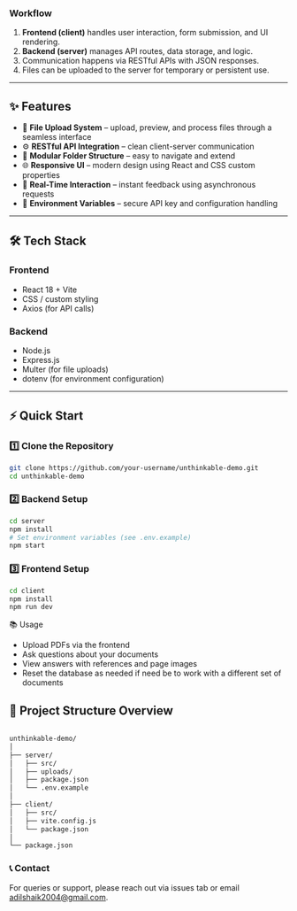 
### Workflow

1. **Frontend (client)** handles user interaction, form submission, and UI rendering.  
2. **Backend (server)** manages API routes, data storage, and logic.  
3. Communication happens via RESTful APIs with JSON responses.  
4. Files can be uploaded to the server for temporary or persistent use.

---

## ✨ Features

- 📄 **File Upload System** – upload, preview, and process files through a seamless interface  
- ⚙️ **RESTful API Integration** – clean client-server communication  
- 🧭 **Modular Folder Structure** – easy to navigate and extend  
- 🌐 **Responsive UI** – modern design using React and CSS custom properties  
- 🔄 **Real-Time Interaction** – instant feedback using asynchronous requests  
- 🧹 **Environment Variables** – secure API key and configuration handling  

---

## 🛠️ Tech Stack

### Frontend
- React 18 + Vite  
- CSS / custom styling  
- Axios (for API calls)  

### Backend
- Node.js  
- Express.js  
- Multer (for file uploads)  
- dotenv (for environment configuration)

---

## ⚡ Quick Start

### 1️⃣ Clone the Repository
```bash
git clone https://github.com/your-username/unthinkable-demo.git
cd unthinkable-demo
```

### 2️⃣ Backend Setup
```bash
cd server
npm install
# Set environment variables (see .env.example)
npm start
```

### 3️⃣ Frontend Setup
```bash
cd client
npm install
npm run dev

```

📚 Usage

   - Upload PDFs via the frontend
   - Ask questions about your documents
   - View answers with references and page images
   - Reset the database as needed if need be to work with a different set of documents


## 📁 Project Structure Overview
```bash

unthinkable-demo/
│
├── server/
│   ├── src/
│   ├── uploads/
│   ├── package.json
│   └── .env.example
│
├── client/
│   ├── src/
│   ├── vite.config.js
│   └── package.json
│
└── package.json
```


### 📞 Contact

For queries or support, please reach out via issues tab or email adilshaik2004@gmail.com.
